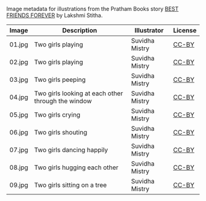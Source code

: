 Image metadata for illustrations from the Pratham Books story [BEST FRIENDS FOREVER](https://storyweaver.org.in/stories/3156-best-friends-forever) by Lakshmi Stitha.

Image | Description | Illustrator | License
----- | ----------- | ----------- | -------
01.jpg | Two girls playing | Suvidha Mistry | [CC-BY](https://creativecommons.org/licenses/by/4.0/)
02.jpg | Two girls playing | Suvidha Mistry | [CC-BY](https://creativecommons.org/licenses/by/4.0/)
03.jpg | Two girls peeping | Suvidha Mistry | [CC-BY](https://creativecommons.org/licenses/by/4.0/)
04.jpg | Two girls looking at each other through the window | Suvidha Mistry | [CC-BY](https://creativecommons.org/licenses/by/4.0/)
05.jpg | Two girls crying | Suvidha Mistry | [CC-BY](https://creativecommons.org/licenses/by/4.0/)
06.jpg | Two girls shouting | Suvidha Mistry | [CC-BY](https://creativecommons.org/licenses/by/4.0/)
07.jpg | Two girls dancing happily | Suvidha Mistry | [CC-BY](https://creativecommons.org/licenses/by/4.0/)
08.jpg | Two girls hugging each other | Suvidha Mistry | [CC-BY](https://creativecommons.org/licenses/by/4.0/)
09.jpg | Two girls sitting on a tree | Suvidha Mistry | [CC-BY](https://creativecommons.org/licenses/by/4.0/)
